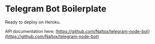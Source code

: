 # Telegram Bot Boilerplate

Ready to deploy on Heroku.

API documentation here: [https://github.com/Naltox/telegram-node-bot](https://github.com/Naltox/telegram-node-bot)
